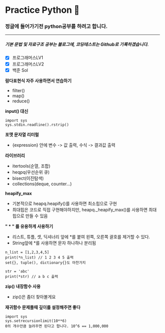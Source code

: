# Practice Python 🐤

### 정글에 들어가기전 python공부를 하려고 합니다.
---
##### 기본 문법 및 자료구조 공부는 블로그에, 코딩테스트는 Github로 기록하겠습니다.

- [x] 프로그래머스LV1
- [x] 프로그래머스LV2
- [x] 백준 Sol

__람다표현식 자주 사용하면서 연습하기__  
- filter()
- map()
- reduce()

__input() 대신__ 
~~~
import sys  
sys.stdin.readline().rstrip()
~~~

__포맷 문자열 리터럴__
- {expression} 안에 변수 -> 값 출력, 수식 -> 결과값 출력

__라이브러리__  
- itertools(순열, 조합)
- heqpq(우선순위 큐)
- bisect(이진탐색)
- collections(deque, counter...)

__heapify_max__
- 기본적으로 heapq.heapify()를 사용하면 최소힙으로 구현
- 최대힙은 코드로 직접 구현해야하지만, heapq._heapify_max()를 사용하면 최대힙으로 만들 수 있음

__" * " 를 유용하게 사용하기__
- 리스트, 튜플, 셋, 딕셔너리 앞에 *를 붙여 왼쪽, 오른쪽 괄호를 제거할 수 있다.
- String앞에 *를 사용하면 문자 하나하나 분리됨
~~~
n_list = [1,2,3,4,5]
print(*n_list) // 1 2 3 4 5 출력
set{}, tuple(), dictionary{}도 마찬가지

str = 'abc'
print(*str) // a b c 출력
~~~

__zip() 내장함수 사용__
- zip()은 좀더 찾아볼게요

__재귀함수 문제풀때 깊이를 설정해주면 좋다__  
~~~
import sys  
sys.setrecursionlimit(10**6)  
0의 개수만큼 늘려주면 된다고 합니다. 10^6 == 1,000,000
~~~
